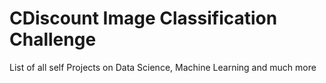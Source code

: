 # CDiscount Image Classification Challenge
List of all self Projects on Data Science, Machine Learning and much more

